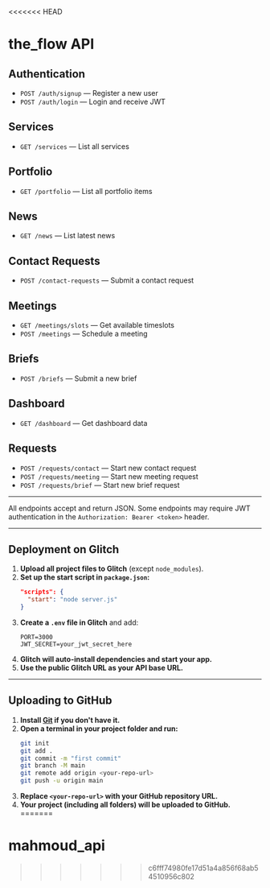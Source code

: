 <<<<<<< HEAD
# the_flow API

## Authentication
- `POST /auth/signup` — Register a new user
- `POST /auth/login` — Login and receive JWT

## Services
- `GET /services` — List all services

## Portfolio
- `GET /portfolio` — List all portfolio items

## News
- `GET /news` — List latest news

## Contact Requests
- `POST /contact-requests` — Submit a contact request

## Meetings
- `GET /meetings/slots` — Get available timeslots
- `POST /meetings` — Schedule a meeting

## Briefs
- `POST /briefs` — Submit a new brief

## Dashboard
- `GET /dashboard` — Get dashboard data

## Requests
- `POST /requests/contact` — Start new contact request
- `POST /requests/meeting` — Start new meeting request
- `POST /requests/brief` — Start new brief request

---

All endpoints accept and return JSON. Some endpoints may require JWT authentication in the `Authorization: Bearer <token>` header.

---

## Deployment on Glitch

1. **Upload all project files to Glitch** (except `node_modules`).
2. **Set up the start script in `package.json`:**
   ```json
   "scripts": {
     "start": "node server.js"
   }
   ```
3. **Create a `.env` file in Glitch** and add:
   ```
   PORT=3000
   JWT_SECRET=your_jwt_secret_here
   ```
4. **Glitch will auto-install dependencies and start your app.**
5. **Use the public Glitch URL as your API base URL.**

---

## Uploading to GitHub

1. **Install [Git](https://git-scm.com/downloads) if you don't have it.**
2. **Open a terminal in your project folder and run:**
   ```bash
   git init
   git add .
   git commit -m "first commit"
   git branch -M main
   git remote add origin <your-repo-url>
   git push -u origin main
   ```
3. **Replace `<your-repo-url>` with your GitHub repository URL.**
4. **Your project (including all folders) will be uploaded to GitHub.**
=======
# mahmoud_api
>>>>>>> c6fff74980fe17d51a4a856f68ab54510956c802
